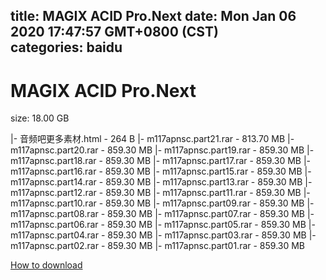 
title: MAGⅨ ACID Pro.Next
date: Mon Jan 06 2020 17:47:57 GMT+0800 (CST)    
categories: baidu
---

# MAGⅨ ACID Pro.Next
size: 18.00 GB
 
 
|- 音频吧更多素材.html - 264 B
|- m117apnsc.part21.rar - 813.70 MB
|- m117apnsc.part20.rar - 859.30 MB
|- m117apnsc.part19.rar - 859.30 MB
|- m117apnsc.part18.rar - 859.30 MB
|- m117apnsc.part17.rar - 859.30 MB
|- m117apnsc.part16.rar - 859.30 MB
|- m117apnsc.part15.rar - 859.30 MB
|- m117apnsc.part14.rar - 859.30 MB
|- m117apnsc.part13.rar - 859.30 MB
|- m117apnsc.part12.rar - 859.30 MB
|- m117apnsc.part11.rar - 859.30 MB
|- m117apnsc.part10.rar - 859.30 MB
|- m117apnsc.part09.rar - 859.30 MB
|- m117apnsc.part08.rar - 859.30 MB
|- m117apnsc.part07.rar - 859.30 MB
|- m117apnsc.part06.rar - 859.30 MB
|- m117apnsc.part05.rar - 859.30 MB
|- m117apnsc.part04.rar - 859.30 MB
|- m117apnsc.part03.rar - 859.30 MB
|- m117apnsc.part02.rar - 859.30 MB
|- m117apnsc.part01.rar - 859.30 MB

[How to download](https://bpcam.bemobtrk.com/go/2ceec3aa-1ca2-46d6-b9ff-aaa5c184517c?jno=3670)